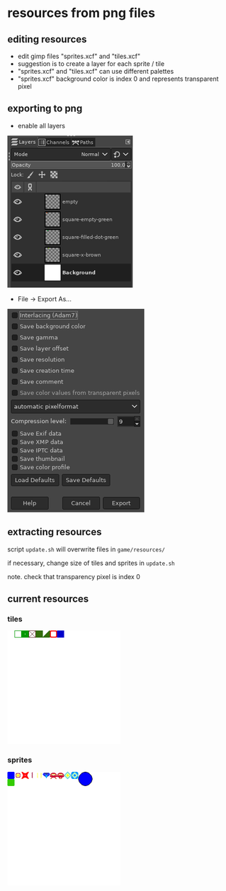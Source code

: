 # resources from png files

## editing resources
* edit gimp files "sprites.xcf" and "tiles.xcf"
* suggestion is to create a layer for each sprite / tile
* "sprites.xcf" and "tiles.xcf" can use different palettes
* "sprites.xcf" background color is index 0 and represents transparent pixel

## exporting to png
* enable all layers

![layers](readme-1.png)

* File -> Export As...

![export to png](readme-2.png)

## extracting resources
script `update.sh` will overwrite files in `game/resources/`

if necessary, change size of tiles and sprites in `update.sh`

note. check that transparency pixel is index 0

## current resources
### tiles
![tiles](tiles.png)

### sprites
![sprites](sprites.png)
